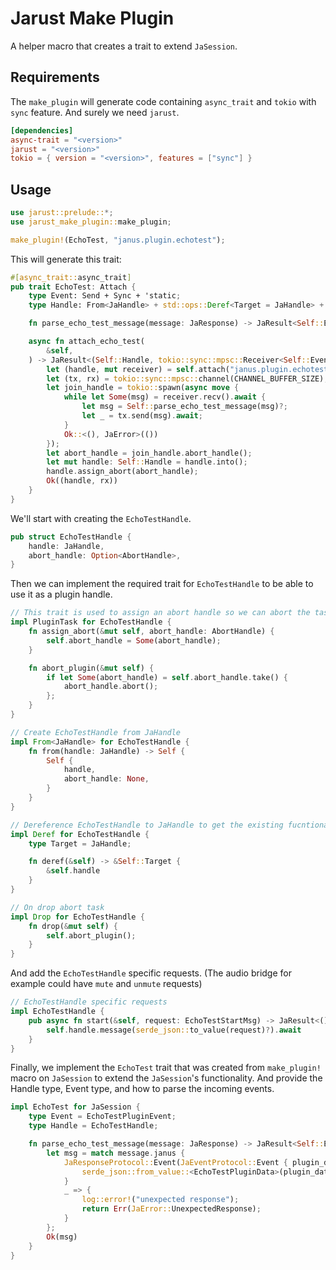 # Jarust Make Plugin

A helper macro that creates a trait to extend `JaSession`.

## Requirements

The `make_plugin` will generate code containing `async_trait` and `tokio` with `sync` feature. And surely we need `jarust`.

```toml
[dependencies]
async-trait = "<version>"
jarust = "<version>"
tokio = { version = "<version>", features = ["sync"] }
```

## Usage

```rs
use jarust::prelude::*;
use jarust_make_plugin::make_plugin;

make_plugin!(EchoTest, "janus.plugin.echotest");
```

This will generate this trait:

```rs
#[async_trait::async_trait]
pub trait EchoTest: Attach {
    type Event: Send + Sync + 'static;
    type Handle: From<JaHandle> + std::ops::Deref<Target = JaHandle> + PluginTask;

    fn parse_echo_test_message(message: JaResponse) -> JaResult<Self::Event>;

    async fn attach_echo_test(
        &self,
    ) -> JaResult<(Self::Handle, tokio::sync::mpsc::Receiver<Self::Event>)> {
        let (handle, mut receiver) = self.attach("janus.plugin.echotest").await?;
        let (tx, rx) = tokio::sync::mpsc::channel(CHANNEL_BUFFER_SIZE);
        let join_handle = tokio::spawn(async move {
            while let Some(msg) = receiver.recv().await {
                let msg = Self::parse_echo_test_message(msg)?;
                let _ = tx.send(msg).await;
            }
            Ok::<(), JaError>(())
        });
        let abort_handle = join_handle.abort_handle();
        let mut handle: Self::Handle = handle.into();
        handle.assign_abort(abort_handle);
        Ok((handle, rx))
    }
}
```

We'll start with creating the `EchoTestHandle`.

```rust
pub struct EchoTestHandle {
    handle: JaHandle,
    abort_handle: Option<AbortHandle>,
}
```

Then we can implement the required trait for `EchoTestHandle` to be able to use it as a plugin handle.

```rust
// This trait is used to assign an abort handle so we can abort the task on drop
impl PluginTask for EchoTestHandle {
    fn assign_abort(&mut self, abort_handle: AbortHandle) {
        self.abort_handle = Some(abort_handle);
    }

    fn abort_plugin(&mut self) {
        if let Some(abort_handle) = self.abort_handle.take() {
            abort_handle.abort();
        };
    }
}

// Create EchoTestHandle from JaHandle
impl From<JaHandle> for EchoTestHandle {
    fn from(handle: JaHandle) -> Self {
        Self {
            handle,
            abort_handle: None,
        }
    }
}

// Dereference EchoTestHandle to JaHandle to get the existing fucntionalities from JaHandle
impl Deref for EchoTestHandle {
    type Target = JaHandle;

    fn deref(&self) -> &Self::Target {
        &self.handle
    }
}

// On drop abort task
impl Drop for EchoTestHandle {
    fn drop(&mut self) {
        self.abort_plugin();
    }
}
```

And add the `EchoTestHandle` specific requests. (The audio bridge for example could have `mute` and `unmute` requests)

```rust
// EchoTestHandle specific requests
impl EchoTestHandle {
    pub async fn start(&self, request: EchoTestStartMsg) -> JaResult<()> {
        self.handle.message(serde_json::to_value(request)?).await
    }
}
```

Finally, we implement the `EchoTest` trait that was created from `make_plugin!` macro on `JaSession` to extend the
`JaSession`'s functionality. And provide the Handle type, Event type, and how to parse the incoming events.

```rust
impl EchoTest for JaSession {
    type Event = EchoTestPluginEvent;
    type Handle = EchoTestHandle;

    fn parse_echo_test_message(message: JaResponse) -> JaResult<Self::Event> {
        let msg = match message.janus {
            JaResponseProtocol::Event(JaEventProtocol::Event { plugin_data, .. }) => {
                serde_json::from_value::<EchoTestPluginData>(plugin_data)?.event
            }
            _ => {
                log::error!("unexpected response");
                return Err(JaError::UnexpectedResponse);
            }
        };
        Ok(msg)
    }
}
```
